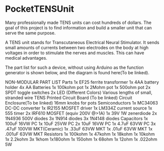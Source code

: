 # PocketTENSUnit
Many professionally made TENS units can cost hundreds of dollars. The goal of this project is to find information and build a smaller unit that can serve the same purpose. 

A TENS unit stands for Transcutaneous Electrical Neural Stimulator. It sends small amounts of currents between two electrodes on the body at high voltages in order to stimulate the nerves and muscles. This can have medical advantages. 

The part list for such a device, without using Arduino as the function generator is shown below, and the diagram is found here(To be linked).

NON-MODULAR PART LIST
Parts
1x EF25 ferrite transformer
1x 4AA battery holder
4x AA Batteries
1x 100kohm pot
1x 2Mohm pot
1x 500ohm pot
2x SPDT toggle switches
2x LED (Different Colors)
Various lengths of small, stranded wire
TENS Printed Circuit Board (To be linked)
Circuit Enclosure(To be linked)
16mm knobs for pots
Semiconductors
1x MC34063 DC-DC converter
1x IR2155 MOSFET driver
1x LM334Z current source
1x 555 timer
2x IRF610 MOSFET (equiv 200V @>1A)
1x 39V 1W zenerdiode
2x 1N4936 500V diodes
3x 1N914 diodes
3x 1N4148 diodes
Capacitors
1x 100uF 16VW PC
1x 10uF 25VW PC
2x 10uF 16VW PC
1x 4.7uF 63VW PC
3x .47uF 100VW MKT(Ceramic)
1x .33uF 63VW MKT
1x .01uF 63VW MKT
1x .001uF 63VW MKT
Resistors
1x 100kohm 
1x 47kohm
1x 18kohm
1x 10kohm
1x 2.2kohm
3x 1khom
1x180ohm
1x 150ohm
1x 68ohm
1x 12ohm
1x .022ohm 5W

